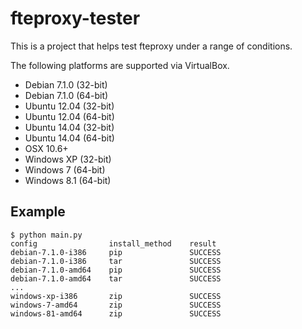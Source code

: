 fteproxy-tester
===============

This is a project that helps test fteproxy under a range of conditions.

The following platforms are supported via VirtualBox.

* Debian 7.1.0 (32-bit)
* Debian 7.1.0 (64-bit)
* Ubuntu 12.04 (32-bit)
* Ubuntu 12.04 (64-bit)
* Ubuntu 14.04 (32-bit)
* Ubuntu 14.04 (64-bit)
* OSX 10.6+
* Windows XP (32-bit)
* Windows 7 (64-bit)
* Windows 8.1 (64-bit)

Example
-------

```console
$ python main.py
config                install_method	result
debian-7.1.0-i386     pip               SUCCESS
debian-7.1.0-i386     tar               SUCCESS
debian-7.1.0-amd64    pip               SUCCESS
debian-7.1.0-amd64    tar               SUCCESS
...
windows-xp-i386       zip               SUCCESS
windows-7-amd64       zip               SUCCESS
windows-81-amd64      zip               SUCCESS
```
